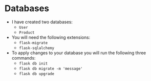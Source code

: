 # Databases

- I have created two databases: 
    - `User`
    - `Product`
- You will need the following extensions:
    - `flask-migrate`
    - `flask-sqlalchemy`
- To apply changes to your database you will run the following three commands:
    - `flask db init`
    - `flask db migrate -m 'message'`
    - `flask db upgrade` 
